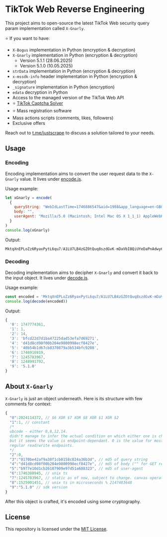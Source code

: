 # TikTok Web Reverse Engineering

This project aims to open-source the latest TikTok Web security query param implementation called `X-Gnarly`.

⭐ If you want to have:

- `X-Bogus` implementation in Python (encryption & decryption)
- `X-Gnarly` implementation in Python (encryption & decryption)
  - Version 5.1.1 (28.06.2025)
  - Version 5.1.0 (10.05.2025)
- `strData` implementation in Python (encryption & decryption)
- `x-mssdk-info` header implementation in Python (encryption & decryption)
- `_signature` implementation in Python (encryption)
- `edata` decryption in Python
- Access to the managed version of the TikTok Web API
- ⭐ [TikTok Captcha Solver](https://github.com/justscrapeme/tiktok-captcha-solver)
- ⭐ Mass registration software
- Mass actions scripts (comments, likes, followers)
- Exclusive offers

Reach out to [t.me/justscrape](https://t.me/justscrape) to discuss a solution tailored to your needs.

## Usage

### Encoding

Encoding implementation aims to convert the user request data to the `X-Gnarly` value. It lives under [encode.js](./encode.js).

Usage example:

```js
let xGnarly = encode(
  {
    queryString: "WebIdLastTime=1746886547&aid=1988&app_language=en-GB&app_name=tiktok_web&browser_language=en-GB&browser_name=Mozilla&browser_online=true&browser_platform=MacIntel&channel=tiktok_web&cookie_enabled=true&data_collection_enabled=false&device_platform=web_pc&focus_state=true&from_page=&history_len=2&is_fullscreen=false&is_page_visible=true&odinId=7502820379158911111&permissionList=001004%2C001005&priority_region=&referer=&screen_height=956&screen_width=1470&user_is_login=false&webcast_language=en-GB&msToken=",
    body: "",
    userAgent: "Mozilla/5.0 (Macintosh; Intel Mac OS X 1_1_1) AppleWebKit/111.11 (KHTML, like Gecko) Chrome/111.0.0.0 Safari/111.11"
  }
)
console.log(xGnarly)
```

Output:

```js
MktqXnEPLoZz6RyaxPytL6qu7/A1LU7LB4zGZOtQuq8szdGvK-mDaVbI8QiUYeDaPnAdwy6id5uQ5gT8s67MpQjR7OxrJVCQffmhoz-x-tQtI0iYmDlEcvHk6DxtFxKMq/4Y0kJHG6WxF0KVeIdapKtTlfvIaCzu3RsV/fHDQBELkIoX3x/cJP73pT6zy0F6gM-Et5rhfJXEl2KLwp93yF7Ki5XTmNMyw9NrRu8zqALAoiQNZEa-MF6nrJJXIeNUfVSiZGV9NUbRj
```

### Decoding

Decoding implementation aims to decipher `X-Gnarly` and convert it back to the input object. It lives under [decode.js](./decode.js).

Usage example:

```js
const encoded = 'MktqXnEPLoZz6RyaxPytL6qu7/A1LU7LB4zGZOtQuq8szdGvK-mDaVbI8QiUYeDaPnAdwy6id5uQ5gT8s67MpQjR7OxrJVCQffmhoz-x-tQtI0iYmDlEcvHk6DxtFxKMq/4Y0kJHG6WxF0KVeIdapKtTlfvIaCzu3RsV/fHDQBELkIoX3x/cJP73pT6zy0F6gM-Et5rhfJXEl2KLwp93yF7Ki5XTmNMyw9NrRu8zqALAoiQNZEa-MF6nrJJXIeNUfVSiZGV9NUbRj';
console.log(decode(encoded))
```

Output:

```js
{
  '0': 1747774361,
  '1': 1,
  '2': 14,
  '3': 'bfcd22d7d1ba47225dad53efa7d69271',
  '4': 'd41d8cd98f00b204e9800998ecf8427e',
  '5': '40b54b1d67cb8370879a3b534bfc9208',
  '6': 1746916919,
  '7': 1245783967,
  '8': 1248991792,
  '9': '5.1.0'
}
```

## About `X-Gnarly`

`X-Gnarly` is just an object underneath. Here is its structure with few comments for context:

```js
{
  "0":2024114372, // $6 XOR $7 XOR $8 XOR $1 XOR $2
  "1":1, // constant
  /*
  ubcode - either 0,8,12,14.
  didn't manage to infer the actual condition on which either one is chosen
  but it seems the value is endpoint-dependant. 0 is the value for most
  regular read/write endpoints.
  */
  "2":0,
  "3":"0170be42af9a30f1cb0158c024a36b3d", // md5 of query string
  "4":"d41d8cd98f00b204e9800998ecf8427e", // md5 of body ("" for GET requests)
  "5":"b977e10d1cb26107909e97d51a688323", // md5 of user-agent
  "6":1746388945, // unix ts
  "7":1245783967, // static as of now, subject to change. canvas operation that can be generated in the browser using canvas.js.
  "8":1525901451, // unix ts in microseconds % 2147483648
  "9":"5.1.0" // sdk version
}
```

After this object is crafted, it's encoded using some cryptography.

## License

This repository is licensed under the [MIT License](./LICENSE).
